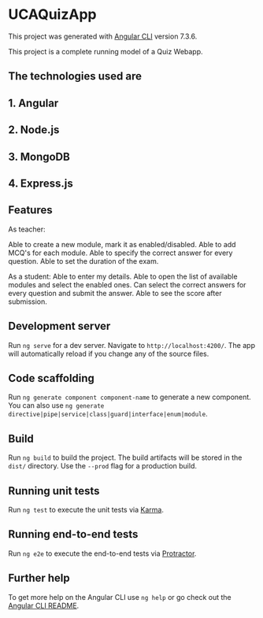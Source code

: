 # UCAQuizApp

This project was generated with [Angular CLI](https://github.com/angular/angular-cli) version 7.3.6.

This project is a complete running model of a Quiz Webapp.
## The technologies used are

## 1. Angular
## 2. Node.js
## 3. MongoDB
## 4. Express.js

## Features

As teacher:

Able to create a new module, mark it as enabled/disabled.
Able to add MCQ's for each module.
Able to specify the correct answer for every question.
Able to set the duration of the exam.

As a student:
Able to enter my details.
Able to open the list of available modules and select the enabled ones.
Can select the correct answers for every question and submit the answer.
Able to see the score after submission.


## Development server

Run `ng serve` for a dev server. Navigate to `http://localhost:4200/`. The app will automatically reload if you change any of the source files.

## Code scaffolding

Run `ng generate component component-name` to generate a new component. You can also use `ng generate directive|pipe|service|class|guard|interface|enum|module`.

## Build

Run `ng build` to build the project. The build artifacts will be stored in the `dist/` directory. Use the `--prod` flag for a production build.

## Running unit tests

Run `ng test` to execute the unit tests via [Karma](https://karma-runner.github.io).

## Running end-to-end tests

Run `ng e2e` to execute the end-to-end tests via [Protractor](http://www.protractortest.org/).

## Further help

To get more help on the Angular CLI use `ng help` or go check out the [Angular CLI README](https://github.com/angular/angular-cli/blob/master/README.md).

